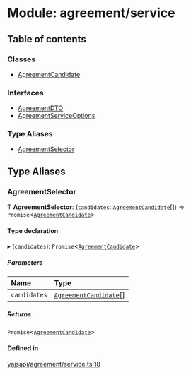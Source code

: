 # Module: agreement/service

## Table of contents

### Classes

- [AgreementCandidate](../classes/agreement_service.AgreementCandidate.md)

### Interfaces

- [AgreementDTO](../interfaces/agreement_service.AgreementDTO.md)
- [AgreementServiceOptions](../interfaces/agreement_service.AgreementServiceOptions.md)

### Type Aliases

- [AgreementSelector](agreement_service.md#agreementselector)

## Type Aliases

### AgreementSelector

Ƭ **AgreementSelector**: (`candidates`: [`AgreementCandidate`](../classes/agreement_service.AgreementCandidate.md)[]) => `Promise`<[`AgreementCandidate`](../classes/agreement_service.AgreementCandidate.md)\>

#### Type declaration

▸ (`candidates`): `Promise`<[`AgreementCandidate`](../classes/agreement_service.AgreementCandidate.md)\>

##### Parameters

| Name | Type |
| :------ | :------ |
| `candidates` | [`AgreementCandidate`](../classes/agreement_service.AgreementCandidate.md)[] |

##### Returns

`Promise`<[`AgreementCandidate`](../classes/agreement_service.AgreementCandidate.md)\>

#### Defined in

[yajsapi/agreement/service.ts:18](https://github.com/golemfactory/yajsapi/blob/87b4066/yajsapi/agreement/service.ts#L18)
